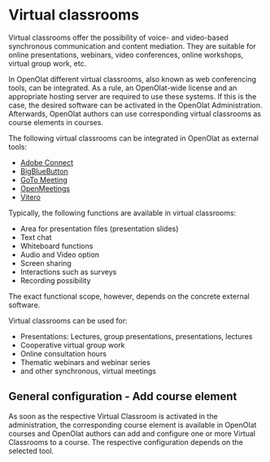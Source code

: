 # Virtual classrooms

Virtual classrooms offer the possibility of voice- and video-based synchronous
communication and content mediation.  They are suitable for online
presentations, webinars, video conferences, online workshops, virtual group
work, etc.

In OpenOlat different virtual classrooms, also known as web conferencing
tools, can be integrated. As a rule, an OpenOlat-wide license and an
appropriate hosting server are required to use these systems. If this is the
case, the desired software can be activated in the OpenOlat Administration.
Afterwards, OpenOlat authors can use corresponding virtual classrooms as
course elements in courses.

The following virtual classrooms can be integrated in OpenOlat as external
tools:

  * [Adobe Connect](../learningresources/Course_element_Adobe_Connect.md)
  * [BigBlueButton](../learningresources/Course_element_BigBlueButton.md)
  * [GoTo Meeting](../learningresources/Course_element_GoToMeeting.md)
  * [OpenMeetings](../learningresources/Course_element_OpenMeetings.md)
  * [Vitero](../learningresources/Course_element_vitero.md)

Typically, the following functions are available in virtual classrooms:

  * Area for presentation files (presentation slides)
  * Text chat
  * Whiteboard functions
  * Audio and Video option
  * Screen sharing
  * Interactions such as surveys
  * Recording possibility

The exact functional scope, however, depends on the concrete external
software.

Virtual classrooms can be used for:

  * Presentations: Lectures, group presentations, presentations, lectures
  * Cooperative virtual group work
  * Online consultation hours
  * Thematic webinars and webinar series
  * and other synchronous, virtual meetings

## General configuration - Add course element

As soon as the respective Virtual Classroom is activated in the
administration, the corresponding course element is available in OpenOlat
courses and OpenOlat authors can add and configure one or more Virtual
Classrooms to a course. The respective configuration depends on the selected
tool.

